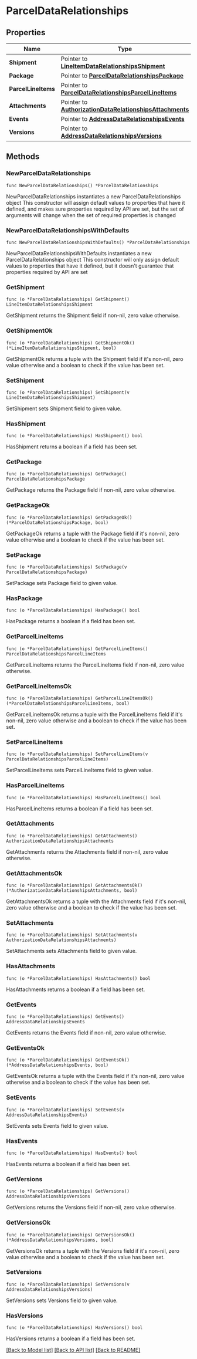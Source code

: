 # ParcelDataRelationships

## Properties

Name | Type | Description | Notes
------------ | ------------- | ------------- | -------------
**Shipment** | Pointer to [**LineItemDataRelationshipsShipment**](LineItemDataRelationshipsShipment.md) |  | [optional] 
**Package** | Pointer to [**ParcelDataRelationshipsPackage**](ParcelDataRelationshipsPackage.md) |  | [optional] 
**ParcelLineItems** | Pointer to [**ParcelDataRelationshipsParcelLineItems**](ParcelDataRelationshipsParcelLineItems.md) |  | [optional] 
**Attachments** | Pointer to [**AuthorizationDataRelationshipsAttachments**](AuthorizationDataRelationshipsAttachments.md) |  | [optional] 
**Events** | Pointer to [**AddressDataRelationshipsEvents**](AddressDataRelationshipsEvents.md) |  | [optional] 
**Versions** | Pointer to [**AddressDataRelationshipsVersions**](AddressDataRelationshipsVersions.md) |  | [optional] 

## Methods

### NewParcelDataRelationships

`func NewParcelDataRelationships() *ParcelDataRelationships`

NewParcelDataRelationships instantiates a new ParcelDataRelationships object
This constructor will assign default values to properties that have it defined,
and makes sure properties required by API are set, but the set of arguments
will change when the set of required properties is changed

### NewParcelDataRelationshipsWithDefaults

`func NewParcelDataRelationshipsWithDefaults() *ParcelDataRelationships`

NewParcelDataRelationshipsWithDefaults instantiates a new ParcelDataRelationships object
This constructor will only assign default values to properties that have it defined,
but it doesn't guarantee that properties required by API are set

### GetShipment

`func (o *ParcelDataRelationships) GetShipment() LineItemDataRelationshipsShipment`

GetShipment returns the Shipment field if non-nil, zero value otherwise.

### GetShipmentOk

`func (o *ParcelDataRelationships) GetShipmentOk() (*LineItemDataRelationshipsShipment, bool)`

GetShipmentOk returns a tuple with the Shipment field if it's non-nil, zero value otherwise
and a boolean to check if the value has been set.

### SetShipment

`func (o *ParcelDataRelationships) SetShipment(v LineItemDataRelationshipsShipment)`

SetShipment sets Shipment field to given value.

### HasShipment

`func (o *ParcelDataRelationships) HasShipment() bool`

HasShipment returns a boolean if a field has been set.

### GetPackage

`func (o *ParcelDataRelationships) GetPackage() ParcelDataRelationshipsPackage`

GetPackage returns the Package field if non-nil, zero value otherwise.

### GetPackageOk

`func (o *ParcelDataRelationships) GetPackageOk() (*ParcelDataRelationshipsPackage, bool)`

GetPackageOk returns a tuple with the Package field if it's non-nil, zero value otherwise
and a boolean to check if the value has been set.

### SetPackage

`func (o *ParcelDataRelationships) SetPackage(v ParcelDataRelationshipsPackage)`

SetPackage sets Package field to given value.

### HasPackage

`func (o *ParcelDataRelationships) HasPackage() bool`

HasPackage returns a boolean if a field has been set.

### GetParcelLineItems

`func (o *ParcelDataRelationships) GetParcelLineItems() ParcelDataRelationshipsParcelLineItems`

GetParcelLineItems returns the ParcelLineItems field if non-nil, zero value otherwise.

### GetParcelLineItemsOk

`func (o *ParcelDataRelationships) GetParcelLineItemsOk() (*ParcelDataRelationshipsParcelLineItems, bool)`

GetParcelLineItemsOk returns a tuple with the ParcelLineItems field if it's non-nil, zero value otherwise
and a boolean to check if the value has been set.

### SetParcelLineItems

`func (o *ParcelDataRelationships) SetParcelLineItems(v ParcelDataRelationshipsParcelLineItems)`

SetParcelLineItems sets ParcelLineItems field to given value.

### HasParcelLineItems

`func (o *ParcelDataRelationships) HasParcelLineItems() bool`

HasParcelLineItems returns a boolean if a field has been set.

### GetAttachments

`func (o *ParcelDataRelationships) GetAttachments() AuthorizationDataRelationshipsAttachments`

GetAttachments returns the Attachments field if non-nil, zero value otherwise.

### GetAttachmentsOk

`func (o *ParcelDataRelationships) GetAttachmentsOk() (*AuthorizationDataRelationshipsAttachments, bool)`

GetAttachmentsOk returns a tuple with the Attachments field if it's non-nil, zero value otherwise
and a boolean to check if the value has been set.

### SetAttachments

`func (o *ParcelDataRelationships) SetAttachments(v AuthorizationDataRelationshipsAttachments)`

SetAttachments sets Attachments field to given value.

### HasAttachments

`func (o *ParcelDataRelationships) HasAttachments() bool`

HasAttachments returns a boolean if a field has been set.

### GetEvents

`func (o *ParcelDataRelationships) GetEvents() AddressDataRelationshipsEvents`

GetEvents returns the Events field if non-nil, zero value otherwise.

### GetEventsOk

`func (o *ParcelDataRelationships) GetEventsOk() (*AddressDataRelationshipsEvents, bool)`

GetEventsOk returns a tuple with the Events field if it's non-nil, zero value otherwise
and a boolean to check if the value has been set.

### SetEvents

`func (o *ParcelDataRelationships) SetEvents(v AddressDataRelationshipsEvents)`

SetEvents sets Events field to given value.

### HasEvents

`func (o *ParcelDataRelationships) HasEvents() bool`

HasEvents returns a boolean if a field has been set.

### GetVersions

`func (o *ParcelDataRelationships) GetVersions() AddressDataRelationshipsVersions`

GetVersions returns the Versions field if non-nil, zero value otherwise.

### GetVersionsOk

`func (o *ParcelDataRelationships) GetVersionsOk() (*AddressDataRelationshipsVersions, bool)`

GetVersionsOk returns a tuple with the Versions field if it's non-nil, zero value otherwise
and a boolean to check if the value has been set.

### SetVersions

`func (o *ParcelDataRelationships) SetVersions(v AddressDataRelationshipsVersions)`

SetVersions sets Versions field to given value.

### HasVersions

`func (o *ParcelDataRelationships) HasVersions() bool`

HasVersions returns a boolean if a field has been set.


[[Back to Model list]](../README.md#documentation-for-models) [[Back to API list]](../README.md#documentation-for-api-endpoints) [[Back to README]](../README.md)


